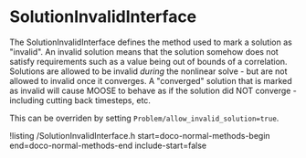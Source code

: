 # SolutionInvalidInterface

The SolutionInvalidInterface defines the method used to mark a solution as "invalid".  An invalid solution means that the solution somehow does not satisfy requirements such as a value being out of bounds of a correlation.  Solutions are allowed to be invalid _during_ the nonlinear solve - but are not allowed to invalid once it converges.  A "converged" solution that is marked as invalid will cause MOOSE to behave as if the solution did NOT converge - including cutting back timesteps, etc.

This can be overriden by setting `Problem/allow_invalid_solution=true`.

!listing /SolutionInvalidInterface.h start=doco-normal-methods-begin end=doco-normal-methods-end include-start=false
